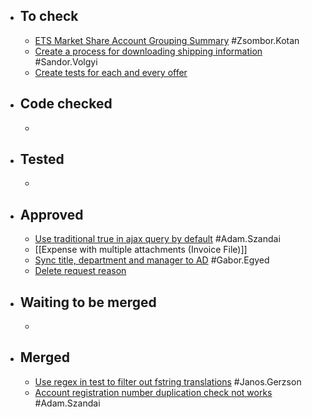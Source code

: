 - ## To check
	- [ETS Market Share Account Grouping Summary](https://gitlab.vertis.com:8443/vertis/mv2/-/merge_requests/370) #Zsombor.Kotan
	- [Create a process for downloading shipping information](https://gitlab.vertis.com:8443/vertis/mv2/-/merge_requests/388) #Sandor.Volgyi
	- [Create tests for each and every offer ](https://gitlab.vertis.com:8443/vertis/mv2/-/merge_requests/420)
- ## Code checked
	-
- ## Tested
	-
- ## Approved
	- [Use traditional true in ajax query by default](https://gitlab.vertis.com:8443/vertis/mv2/-/merge_requests/400) #Adam.Szandai
	- [[Expense with multiple attachments (Invoice File)]]
	- [Sync title, department and manager to AD](https://gitlab.vertis.com:8443/vertis/mv2/-/merge_requests/341) #Gabor.Egyed
	- [Delete request reason](https://gitlab.vertis.com:8443/vertis/mv2/-/merge_requests/259)
- ## Waiting to be merged
	-
- ## Merged
	- [Use regex in test to filter out fstring translations](https://gitlab.vertis.com:8443/vertis/mv2/-/merge_requests/387) #Janos.Gerzson
	- [Account registration number duplication check not works](https://gitlab.vertis.com:8443/vertis/mv2/-/merge_requests/399) #Adam.Szandai